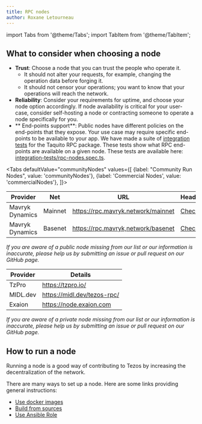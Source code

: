 ```yaml
---
title: RPC nodes
author: Roxane Letourneau
---
```

import Tabs from '@theme/Tabs';
import TabItem from '@theme/TabItem';

## What to consider when choosing a node

- **Trust**: Choose a node that you can trust the people who operate it.
    - It should not alter your requests, for example, changing the operation data before forging it.
    - It should not censor your operations; you want to know that your operations will reach the network.
- **Reliability**: Consider your requirements for uptime, and choose your node option accordingly. If node availability is critical for your user-case,  consider self-hosting a node or contracting someone to operate a node specifically for you.
- ** End-points support**: Public nodes have different policies on the end-points that they expose. Your use case may require specific end-points to be available to your app. We have made a suite of [integration tests](rpc_nodes_integration_test.md) for the Taquito RPC package. These tests show what RPC end-points are available on a given node. These tests are available here: [integration-tests/rpc-nodes.spec.ts](https://github.com/mavryk-network/mavryk-taquito/blob/master/integration-tests/rpc-nodes.spec.ts).

<Tabs
defaultValue="communityNodes"
values={[
{label: "Community Run Nodes", value: 'communityNodes'},
{label: 'Commercial Nodes', value: 'commercialNodes'},
]}>
<TabItem value="communityNodes">

| Provider         | Net          | URL                                      | Header                                                                          |
|------------------|--------------|------------------------------------------|---------------------------------------------------------------------------------|
| Mavryk Dynamics        | Mainnet      | https://rpc.mavryk.network/mainnet            | [Check](https://rpc.mavryk.network/mainnet/chains/main/blocks/head/header)           |
| Mavryk Dynamics        | Basenet     | https://rpc.mavryk,network/basenet           | [Check](https://rpc.mavryk,network/basenet/chains/main/blocks/head/header)          |


*If you are aware of a public node missing from our list or our information is inaccurate, please help us by submitting an issue or pull request on our GitHub page.*
</TabItem>
  <TabItem value="commercialNodes">

| Provider         |  Details                                    |
|------------------|---------------------------------------------|
| TzPro            |  https://tzpro.io/                          |
| MIDL.dev         |  https://midl.dev/tezos-rpc/                |
| Exaion           |  https://node.exaion.com                    |

*If you are aware of a private node missing from our list or our information is inaccurate, please help us by submitting an issue or pull request on our GitHub page.*

  </TabItem>
</Tabs>

## How to run a node

Running a node is a good way of contributing to Tezos by increasing the decentralization of the network.

There are many ways to set up a node. Here are some links providing general instructions:

- [Use docker images](https://tezos.gitlab.io/introduction/howtoget.html#docker-images)
- [Build from sources](https://tezos.gitlab.io/introduction/howtoget.html#docker-images)
- [Use Ansible Role](https://github.com/ecadlabs/ansible-role-tezos-node/blob/master/README.md)
